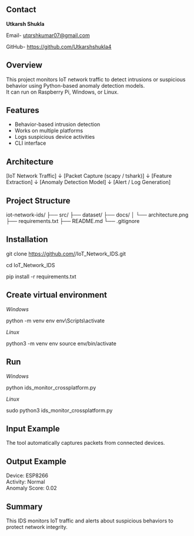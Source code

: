 ## Contact

**Utkarsh Shukla**

Email- utqrshkumar07@gmail.com

GitHub- https://github.com/Utkarshshukla4


##  Overview
This project monitors IoT network traffic to detect intrusions or suspicious behavior using Python-based anomaly detection models.  
It can run on Raspberry Pi, Windows, or Linux.



##  Features
- Behavior-based intrusion detection  
- Works on multiple platforms  
- Logs suspicious device activities  
- CLI interface  



##  Architecture

[IoT Network Traffic]
      ↓
[Packet Capture (scapy / tshark)]
      ↓
[Feature Extraction]
      ↓
[Anomaly Detection Model]
      ↓
[Alert / Log Generation]



## Project Structure

iot-network-ids/
├── src/
├── dataset/
├── docs/
│   └── architecture.png
├── requirements.txt
├── README.md
└── .gitignore


## Installation


git clone https://github.com/<your-username>/IoT_Network_IDS.git

cd IoT_Network_IDS

pip install -r requirements.txt

 ## Create virtual environment

_Windows_

python -m venv env
env\Scripts\activate


_Linux_

python3 -m venv env
source env/bin/activate


## Run

_Windows_

python ids_monitor_crossplatform.py


_Linux_

sudo python3 ids_monitor_crossplatform.py


## Input Example

The tool automatically captures packets from connected devices.

## Output Example

Device: ESP8266  
Activity: Normal  
Anomaly Score: 0.02

 ## Summary

This IDS monitors IoT traffic and alerts about suspicious behaviors to protect network integrity.
